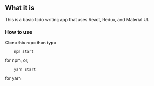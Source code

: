 ## What it is

This is a basic todo writing app that uses React, Redux, and Material UI.

### How to use

Clone this repo then type

```console
    npm start
```

for npm,
or,

```console
    yarn start
```

for yarn

